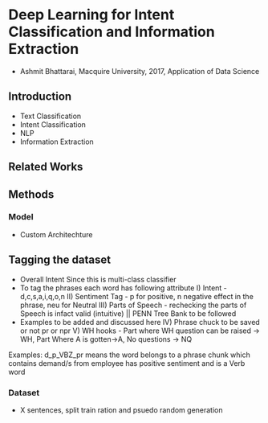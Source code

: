 # Deep Learning for Intent Classification and Information Extraction

- Ashmit Bhattarai, Macquire University, 2017, Application of Data Science

## Introduction

- Text Classification
- Intent Classification
- NLP
- Information Extraction

## Related Works


## Methods

### Model
- Custom Architechture

## Tagging the dataset
- Overall Intent Since this is multi-class classifier
- To tag the phrases each word has following attribute
I) Intent - d,c,s,a,i,q,o,n
II) Sentiment Tag - p for positive, n negative effect in the phrase, neu for Neutral
III) Parts of Speech - rechecking the parts of Speech is infact valid (intuitive) || PENN Tree Bank to be followed
 - Examples to be added and discussed here
IV) Phrase chuck to be saved or not pr or npr
V) WH hooks - Part where WH question can be raised -> WH, Part Where A is gotten->A, No questions -> NQ

Examples:
d_p_VBZ_pr means the word belongs to a phrase chunk which contains demand/s from employee has positive sentiment and is a Verb word

### Dataset
- X sentences, split train ration and psuedo random generation
